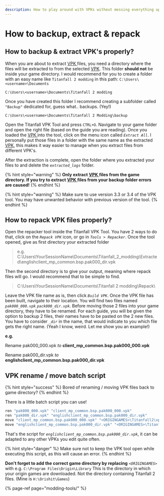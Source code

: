 ```yaml
---
description: How to play around with VPKs without messing everything up
---
```


# How to backup, extract & repack

## How to backup & extract VPK's properly?

When you are about to extract [VPK ](../../information/file-format/vpk-valve-pak-file.md)files, you need a directory where the files will be extracted to from the selected [VPK](../../information/file-format/vpk-valve-pak-file.md). This folder **should not** be inside your game directory. I would recommend for you to create a folder with an easy name like `Titanfall 2 modding` in this path: `C:\Users\<username>\Documents` 

```text
C:\Users\<username>\Documents\Titanfall 2 modding
```

Once you have created this folder I recommend creating a subfolder called `"Backup"` dedicated for, guess what.. backups. \(Yey!\)

```text
C:\Users\<username>\Documents\Titanfall 2 Modding\backup
```

Open the Titanfall VPK Tool and press `CTRL+O`. Navigate to your game folder and open the right file \(based on the guide you are reading\). Once you loaded the [VPK ](../../information/file-format/vpk-valve-pak-file.md)into the tool, click on the menu icon called _`Extract All`_. I personally put those files in a folder with the same name as the extracted [VPK](../../information/file-format/vpk-valve-pak-file.md), this makes it way easier to manage when you extract files from different VPK's.

After the extraction is complete, open the folder where you extracted your files to and delete the _`extracted_logs`_ folder.

{% hint style="warning" %}
**Only extract** [**VPK** ](../../information/file-format/vpk-valve-pak-file.md)**files from the game directory. If you try to extract** [**VPK** ](../../information/file-format/vpk-valve-pak-file.md)**files from your backup folder errors are caused!**
{% endhint %}

{% hint style="warning" %}
Make sure to use version 3.3 or 3.4 of the VPK tool. You may have unwanted behavior with previous version of the tool.
{% endhint %}

## **How to repack VPK files properly?**

Open the repacker tool inside the Titanfall VPK Tool. You have 2 ways to do that, click on the _`Repack VPK`_ icon, or go in _`Tools > Repacker`_. Once the tool opened, give as first directory your extracted folder

> e.g. C:\Users\YourSessionName\Documents\Titanfall\_2\_modding\Extracted\englishclient\_mp\_common.bsp.pak000\_dir.vpk

Then the second directory is to give your output, meaning where repack files will go. I would recommend that to be simple to find.

> C:\Users\YourSessionName\Documents\Titanfall 2 modding\Repack\

Leave the VPK file name as is, then click _`Build VPK`_. Once the VPK file has been built, navigate to their location. You will find two files named _`pak000_000.vpk`_ _`pack000_dir.vpk`_. Before moving those 2 files into your game directory, they have to be renamed. For each guide, you will be given the option to backup 2 files, their names have to be pasted on the 2 new files. You have to consider _`_dir`_ in the name, that would indicate to you which file gets the right name. \(Yeah I know, weird. Let me show you an example!\)

**e.g.**

Rename pak000\_000.vpk _to_ **client\_mp\_common.bsp.pak000\_000.vpk**

Rename pak000\_dir.vpk _to_ **englishclient\_mp\_common.bsp.pak000\_dir.vpk**

## **VPK rename / move batch script**

{% hint style="success" %}
Bored of renaming / moving VPK files back to game directory?
{% endhint %}

There is a little batch script you can use!

```bash
ren "pak000_000.vpk" "client_mp_common.bsp.pak000_000.vpk"
ren "pak000_dir.vpk" "englishclient_mp_common.bsp.pak000_dir.vpk"
move "client_mp_common.bsp.pak000_000.vpk" "<ORIGINGAMES>\Titanfall2\vpk\client_mp_common.bsp.pak000_000.vpk"
move "englishclient_mp_common.bsp.pak000_dir.vpk" "<ORIGINGAMES>\Titanfall2\vpk\englishclient_mp_common.bsp.pak000_dir.vpk"
```

That's the script for _`englishclient_mp_common.bsp.pak000_dir.vpk`_, it can be adapted to any other VPKs you edit quite often. 

{% hint style="danger" %}
Make sure not to keep the VPK tool open while executing this script, as this will cause an error.
{% endhint %}

**Don't forget to add the correct game directory by replacing** _`<ORIGINGAMES>`_ with e.g. `C:\Program Files\Origin\Library` This is the directory in which your origin games are downloaded. Not the directory containing Titanfall 2 files. \(Mine is `H:\Orishit\Games`\)

{% page-ref page="modding-tools/" %}

